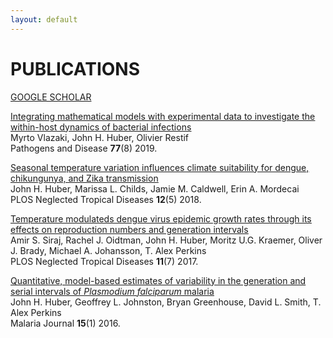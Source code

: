 ```yaml
---
layout: default
---
```


# PUBLICATIONS
[GOOGLE SCHOLAR](https://scholar.google.com/citations?user=hiQQf10AAAAJ&hl=en&authuser=1)

[<u>Integrating mathematical models with experimental data to investigate the within-host dynamics of bacterial infections</u>](https://watermark.silverchair.com/ftaa001.pdf?token=AQECAHi208BE49Ooan9kkhW_Ercy7Dm3ZL_9Cf3qfKAc485ysgAAAmIwggJeBgkqhkiG9w0BBwagggJPMIICSwIBADCCAkQGCSqGSIb3DQEHATAeBglghkgBZQMEAS4wEQQMVkny5MagEooNYThLAgEQgIICFazfKJlvFR1_020GalZWlY637M6Bjk1gg3fiT9zwYDJuh50ARYsaUrXpx8ks8iBIIlsIPE_6CiD3Jrd037tZEIgvagKHh2PFsZ65Ft1yrlmTOXB99V0vk25jXsaW4OYY8Bfo3Z_IE3jr0Phe4XLxdc92wMRKRPKoXL477voDV6A-TlRki5zRC1sjmhkpg1FERX5-ifFzc0RsGj_J0jt2-wzmP3iJixyNU7xS0xLvPZOUTO6YYV4FnW5qZFqqf0NJbJ8C5ov5wmVs6yI-Uif8fBAiWKzLKdLNED2VEhaJdSXPZEH1X65MO0xESHcC7OYWPBFsMhV0NyMvX9RBiz2bJPXE1MZuvmSToLSBVVEvM99_mEX1R6SMd5NyRIvr8NmfvobEIzyElsuVcZIyA9a0ZP3S4lMgz3qMxqCy__o1s2hDYljMwGnFKjZIcjLcSXEJMBE91W1lmSJfTMmCkf0RmxiA2cKvk1ciukne0HZH38eKr01TV0REN-kZ9sqIS4NRRJ7RXii6Mb4aOJ4mLNdBrG4VBZEzZiDnzJDLV3CO-KBzpu2gjDobVpY5G6axigBzgFHFEsOnZzB3Ye8JJtkiwHlUuGCUPWc-CXNzMG5QcGeBNrmsdiA64yg9uXDbEz5WJLF-ykIO503gyCge8Uq3Dd4eVrIpJaBJ1W0IAUlO4fr4C0OWeQVZynTcAffZr7aiZkP117Tq)\
Myrto Vlazaki, John H. Huber, Olivier Restif\
Pathogens and Disease <b>77</b>(8) 2019.

[<u>Seasonal temperature variation influences climate suitability for dengue, chikungunya, and Zika transmission</u>](https://journals.plos.org/plosntds/article/file?rev=2&id=10.1371/journal.pntd.0006451&type=printable)\
John H. Huber, Marissa L. Childs, Jamie M. Caldwell, Erin A. Mordecai\
PLOS Neglected Tropical Diseases <b>12</b>(5) 2018.

[<u>Temperature modulateds dengue virus epidemic growth rates through its effects on reproduction numbers and generation intervals</u>](https://journals.plos.org/plosntds/article/file?rev=2&id=10.1371/journal.pntd.0005797&type=printable)\
Amir S. Siraj, Rachel J. Oidtman, John H. Huber, Moritz U.G. Kraemer, Oliver J. Brady, Michael A. Johansson, T. Alex Perkins\
PLOS Neglected Tropical Diseases <b>11</b>(7) 2017.

[<u>Quantitative, model-based estimates of variability in the generation and serial intervals of <i>Plasmodium falciparum</i> malaria</u>](https://malariajournal.biomedcentral.com/track/pdf/10.1186/s12936-016-1537-6)\
John H. Huber, Geoffrey L. Johnston, Bryan Greenhouse, David L. Smith, T. Alex Perkins\
Malaria Journal <b>15</b>(1) 2016. 
